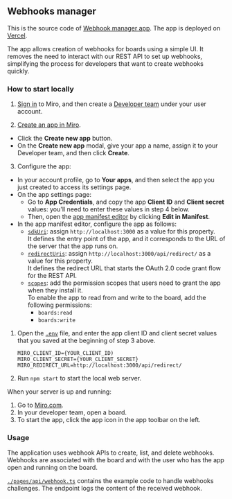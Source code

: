 ## Webhooks manager

This is the source code of [Webhook manager app](https://miro.com/marketplace/webhook-manager/).
The app is deployed on [Vercel](https://webhooks-manager-sepia.vercel.app/).

The app allows creation of webhooks for boards using a simple UI. It removes the need to interact with our REST API to set up webhooks, simplifying the process for developers that want to create webhooks quickly.

### How to start locally

1. [Sign in](https://miro.com/login/) to Miro, and then create a
   [Developer team](https://developers.miro.com/docs/create-a-developer-team)
   under your user account.

2. [Create an app in Miro](https://developers.miro.com/docs/build-your-first-hello-world-app#step-1-bootstrap-the-hello-world-app).

- Click the **Create new app** button.
- On the **Create new app** modal, give your app a name, assign it to your
  Developer team, and then click **Create**.

3. Configure the app:

- In your account profile, go to **Your apps**, and then select the app you just created to access its settings page.
- On the app settings page:
  - Go to **App Credentials**, and copy the app **Client ID** and **Client secret** values: you'll need to enter these values
    in step 4 below.
  - Then, open the [app manifest editor](https://developers.miro.com/docs/manually-create-an-app#step-2-configure-your-app-in-miro) by clicking **Edit in Manifest**.
- In the app manifest editor, configure the app as follows:
  - [`sdkUri`](https://developers.miro.com/docs/app-manifest#sdkuri): assign `http://localhost:3000` as a value for this property. \
    It defines the entry point of the app, and it corresponds to the URL of the server that the app runs on.
  - [`redirectUris`](https://developers.miro.com/docs/app-manifest#redirecturis): assign `http://localhost:3000/api/redirect/` as a value for this property. \
    It defines the redirect URL that starts the OAuth 2.0 code grant flow for the REST API.
  - [`scopes`](https://developers.miro.com/docs/app-manifest#scopes): add the permission scopes that users need to grant the app when they install it. \
    To enable the app to read from and write to the board, add the following permissions:
    - `boards:read`
    - `boards:write`

1. Open the [`.env`](.env) file, and enter the app client ID and client secret
   values that you saved at the beginning of step 3 above.

   ```
   MIRO_CLIENT_ID={YOUR_CLIENT_ID)
   MIRO_CLIENT_SECRET={YOUR_CLIENT_SECRET}
   MIRO_REDIRECT_URL=http://localhost:3000/api/redirect/
   ```

2. Run `npm start` to start the local web server.

When your server is up and running:

1. Go to [Miro.com](https://miro.com).
2. In your developer team, open a board.
3. To start the app, click the app icon in the app toolbar on the left.

### Usage

The application uses webhook APIs to create, list, and delete webhooks. \
Webhooks are associated with the board and with the user who has the app open and running on the board.

[`./pages/api/webhook.ts`](./pages/api/webhook.ts) contains the example code to handle webhooks challenges. The endpoint logs the content of the received webhook.
